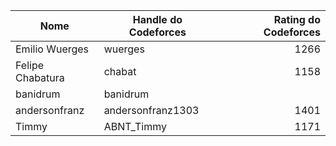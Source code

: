 | Nome | Handle do Codeforces | Rating do Codeforces |
| ------------- |-------------| ------------:|
| Emilio Wuerges | wuerges | 1266 |
| Felipe Chabatura | chabat | 1158 |
| banidrum | banidrum |  |
| andersonfranz | andersonfranz1303 | 1401 |
| Timmy | ABNT_Timmy | 1171 |
